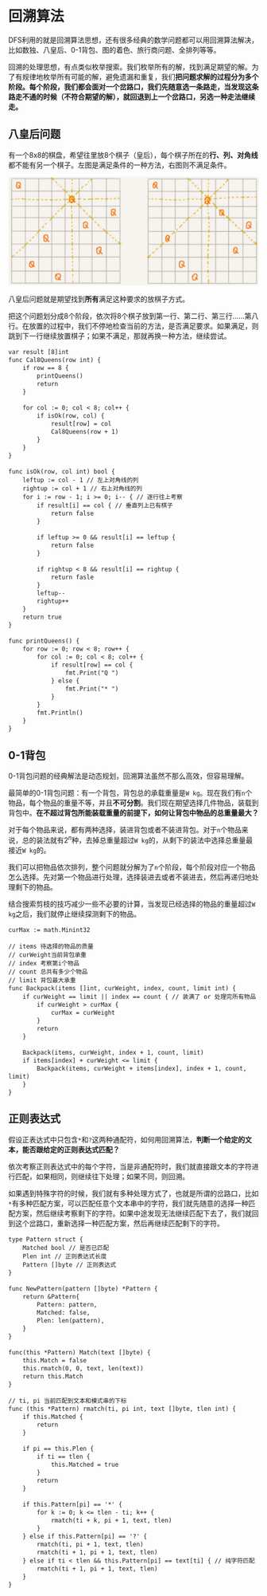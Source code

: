 # 回溯算法

DFS利用的就是回溯算法思想，还有很多经典的数学问题都可以用回溯算法解决，比如数独、八皇后、0-1背包、图的着色、旅行商问题、全排列等等。

回溯的处理思想，有点类似枚举搜索。我们枚举所有的解，找到满足期望的解。为了有规律地枚举所有可能的解，避免遗漏和重复，我们**把问题求解的过程分为多个阶段。每个阶段，我们都会面对一个岔路口，我们先随意选一条路走，当发现这条路走不通的时候（不符合期望的解），就回退到上一个岔路口，另选一种走法继续走。**



## 八皇后问题

有一个8x8的棋盘，希望往里放8个棋子（皇后），每个棋子所在的**行、列、对角线**都不能有另一个棋子。左图是满足条件的一种方法，右图则不满足条件。

![1583465192660](hui-su-suan-fa.assets/1583465192660.png)

八皇后问题就是期望找到**所有**满足这种要求的放棋子方式。

把这个问题划分成8个阶段，依次将8个棋子放到第一行、第二行、第三行……第八行。在放置的过程中，我们不停地检查当前的方法，是否满足要求。如果满足，则跳到下一行继续放置棋子；如果不满足，那就再换一种方法，继续尝试。

```
var result [8]int
func Cal8Queens(row int) {
	if row == 8 {
		printQueens()
		return
	}
	
	for col := 0; col < 8; col++ {
		if isOk(row, col) {
			result[row] = col
			Cal8Queens(row + 1)
		}
	}
}

func isOk(row, col int) bool {
	leftup := col - 1 // 左上对角线的列
	rightup := col + 1 // 右上对角线的列
	for i := row - 1; i >= 0; i-- {	// 逐行往上考察
		if result[i] == col { // 垂直列上已有棋子
			return false
		}
		
		if leftup >= 0 && result[i] == leftup {
			return false
		}
		
		if rightup < 8 && result[i] == rightup {
			return fasle
		}
		leftup--
		rightup++
	}
	return true
}

func printQueens() {
	for row := 0; row < 8; row++ {
		for col := 0; col < 8; col++ {
			if result[row] == col {
				fmt.Print("Q ")
			} else {
				fmt.Print("* ")
			}
		}
		fmt.Println()
	}
}
```



## 0-1背包

0-1背包问题的经典解法是动态规划，回溯算法虽然不那么高效，但容易理解。

最简单的0-1背包问题：有一个背包，背包总的承载重量是`W kg`。现在我们有`n`个物品，每个物品的重量不等，并且**不可分割**。我们现在期望选择几件物品，装载到背包中。**在不超过背包所能装载重量的前提下，如何让背包中物品的总重量最大？**

对于每个物品来说，都有两种选择，装进背包或者不装进背包。对于`n`个物品来说，总的装法就有$2^n$种，去掉总重量超过`W kg`的，从剩下的装法中选择总重量最接近`W kg`的。

我们可以把物品依次排列，整个问题就分解为了`n`个阶段，每个阶段对应一个物品怎么选择。先对第一个物品进行处理，选择装进去或者不装进去，然后再递归地处理剩下的物品。

结合搜索剪枝的技巧减少一些不必要的计算，当发现已经选择的物品的重量超过`W kg`之后，我们就停止继续探测剩下的物品。

```
curMax := math.Minint32

// items 待选择的物品的质量
// curWeight当前背包承重
// index 考察第i个物品
// count 总共有多少个物品
// limit 背包最大承重
func Backpack(items []int, curWeight, index, count, limit int) {
	if curWeight == limit || index == count { // 装满了 or 处理完所有物品
		if curWeight > curMax {
			curMax = curWeight
		}
		return
	}
	
	Backpack(items, curWeight, index + 1, count, limit)
	if items[index] + curWeight <= limit {
		Backpack(items, curWeight + items[index], index + 1, count, limit)
	}
}
```





## 正则表达式

假设正表达式中只包含`*`和`?`这两种通配符，如何用回溯算法，**判断一个给定的文本，能否跟给定的正则表达式匹配？**

依次考察正则表达式中的每个字符，当是非通配符时，我们就直接跟文本的字符进行匹配，如果相同，则继续往下处理；如果不同，则回溯。

如果遇到特殊字符的时候，我们就有多种处理方式了，也就是所谓的岔路口，比如`*`有多种匹配方案，可以匹配任意个文本串中的字符，我们就先随意的选择一种匹配方案，然后继续考察剩下的字符。如果中途发现无法继续匹配下去了，我们就回到这个岔路口，重新选择一种匹配方案，然后再继续匹配剩下的字符。

```
type Pattern struct {
	Matched bool // 是否已匹配
	Plen int // 正则表达式长度
	Pattern []byte // 正则表达式
}

func NewPattern(pattern []byte) *Pattern {
	return &Pattern{
		Pattern: pattern,
		Matched: false,
		Plen: len(pattern),
	}
}

func(this *Pattern) Match(text []byte) {
	this.Match = false
	this.rmatch(0, 0, text, len(text))
	return this.Match
}

// ti, pi 当前匹配到文本和模式串的下标
func (this *Pattern) rmatch(ti, pi int, text []byte, tlen int) {
	if this.Matched {
		return
	}
	
	if pi == this.Plen {
		if ti == tlen {
			this.Matched = true
		}
		return
	}
	
	if this.Pattern[pi] == '*' {
		for k := 0; k <= tlen - ti; k++ {
			rmatch(ti + k, pi + 1, text, tlen)
		} 
	} else if this.Pattern[pi] == '?' {
		rmatch(ti, pi + 1, text, tlen)
		rmatch(ti + 1, pi + 1, text, tlen)
	} else if ti < tlen && this.Pattern[pi] == text[ti] { // 纯字符匹配
		rmatch(ti + 1, pi + 1, text, tlen)
	}
}
```











